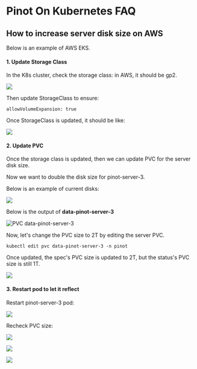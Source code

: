 # Pinot On Kubernetes FAQ

## How to increase server disk size on AWS

Below is an example of AWS EKS.

#### **1. Update Storage Class**

In the K8s cluster, check the storage class: in AWS, it should be gp2.

![](https://lh6.googleusercontent.com/-\_s9xgJoO\_jchVj0n424Phq8LZFLbkvlrEix\_XvHpHeT6fugJeZbq7yzuwrLs\_US9qqFGJeN2OJr2XeHLd4p6rDQ1BXaIkIpcNw3404AQ7JQUpenu\_et83jra9BLBedTbc7kE2LY)

Then update StorageClass to ensure:

```
allowVolumeExpansion: true
```

Once StorageClass is updated, it should be like:

![](https://lh6.googleusercontent.com/aYF44E1KGU6dFoM3E9M\_lOSzsJ7gsCLy4oL0EJvfKMpMS0AdLOuL0dx58dcmiXCPcODgV285qrjkEg4laIT9XCNd1HoLGJRkGmsQI8lQRpzvlpwcpsLr6EDSSmhT3iLmQG0dccIU)

#### **2. Update PVC**

Once the storage class is updated, then we can update PVC for the server disk size.

Now we want to double the disk size for pinot-server-3.

Below is an example of current disks:

![](https://lh3.googleusercontent.com/s3tBb8hyQBWKwQ-fc3p4EjP1rBsScauHCGlCTU5T9uvGIZ53\_i7RyRMv8NgcjviUkDztXytJ9LPExmvCxnz\_rcEdIhI\_B79VQoGD12uwLxjYeHnogiDdPl9PFcTs1MNK47ByY0EW)

Below is the output of **data-pinot-server-3**

![PVC data-pinot-server-3](https://lh4.googleusercontent.com/yyIaKpAK5xOjbnw3zWKMhi5ybamZxppPKdzwVCsowZuKEPqE8sT5MpssVpZzAdxTNw-2D5u08bsLUIYgdmkwJRzOxzex96lkNq9e\_0tTyNcFzP3Z5zs0arQW0IfZtXnScL2\_yqhf)

Now, let's change the PVC size to 2T by editing the server PVC.

```
kubectl edit pvc data-pinot-server-3 -n pinot
```

Once updated, the spec's PVC size is updated to 2T, but the status's PVC size is still 1T.

![](https://lh4.googleusercontent.com/OBIEE2GFsUKNa\_bInkrjjMh1fouEsdd3U\_S8TiVsFymcAAH7WXBxxPyz\_9zEFfTRrPbQm0ComaxLeIOa9NIcggIWMjBnv5swR6UfBMErbWp7KG64GcjO03atsfkVrUGO7dwaw50B)

#### **3. Restart pod to let it reflect**

Restart pinot-server-3 pod:

![](https://lh5.googleusercontent.com/uglBVfhh1\_dNF1bVrbpAsWQwbB0qZ34X3MgTMBVa5BIDxZg6UgQX6OO3z-YQrE4asnSBHWruiyPhI3s6\_u4OfBZjicGttqhe4hcC30yVLaS5mXlkOsZWIjFJVcxSfpLSxv2\_BwFK)

Recheck PVC size:

![](https://lh4.googleusercontent.com/GNyz66IhVZFpW4RTxGWxGCAty716x1joQxXVCX-9T5BBUf3FqHNFA1VRjXjYgNjUH6bv3YmCewJgJpiA\_cOGB8nY8O9jp-\_J\_D40uYPZbRL9PgPT8JW2di9\_TYs8UW3Lfvtsz62b)

![](https://lh6.googleusercontent.com/QXkSPfwoxnVD2HOkyMlbvlI\_2xXL7u1VIWZO9MZrKu4S5hCTXrH0vqVNoXAkQmB\_B1rS7SoWWZvjk-giA1LZEwyLhI67myrQhYVMsexegVMecFQ1s5SZiyQJZNP0uioqo2nXh6Xh)

![](https://lh5.googleusercontent.com/SdanllIsXUnK6DedaxxhaJ1rvpn6vS5lJg4YSDmi-wLFnfZHzwqMpMfeYR-RE6CNUbkSA2UvNjQdz8PuwOGSlyqDVvK2HAqsDS7JX1brN31sTqGkIEZGFGWU\_rwyz4pz-nNF-Ss3)

